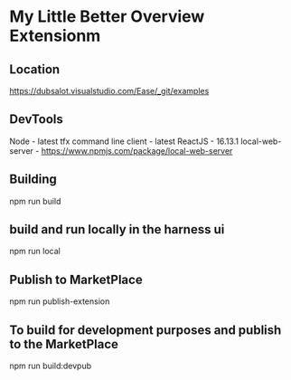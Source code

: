 # My Little Better Overview Extensionm

## Location
https://dubsalot.visualstudio.com/Ease/_git/examples

## DevTools
Node - latest
tfx command line client - latest
ReactJS - 16.13.1
local-web-server - https://www.npmjs.com/package/local-web-server


## Building
npm run build

## build and run locally in the harness ui
npm run local

## Publish to MarketPlace
npm run publish-extension

## To build for development purposes and publish to the MarketPlace
npm run build:devpub